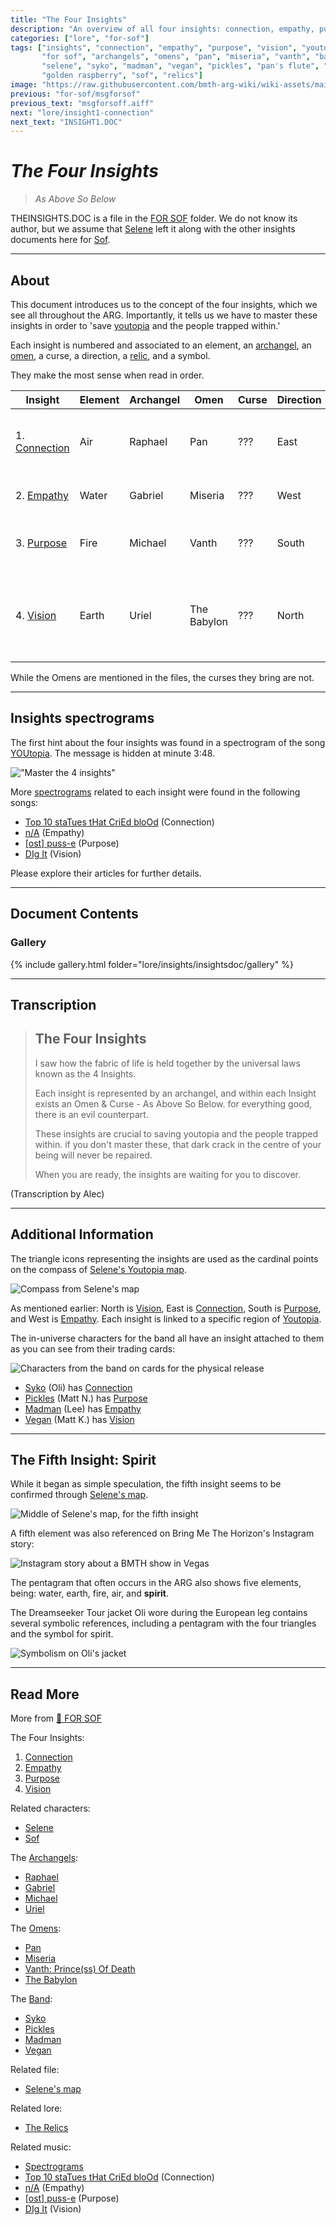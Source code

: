 ```yaml
---
title: "The Four Insights"
description: "An overview of all four insights: connection, empathy, purpose, and vision."
categories: ["lore", "for-sof"]
tags: ["insights", "connection", "empathy", "purpose", "vision", "youtopia", 
       "for sof", "archangels", "omens", "pan", "miseria", "vanth", "babylon", "raphael", "gabriel", "uriel", "michael", 
       "selene", "syko", "madman", "vegan", "pickles", "pan's flute", "guardian tears", "abramelin's candle of eternal light", 
       "golden raspberry", "sof", "relics"]
image: "https://raw.githubusercontent.com/bmth-arg-wiki/wiki-assets/main/lore/insights/fourinsights300x300.png"
previous: "for-sof/msgforsof"
previous_text: "msgforsoff.aiff"
next: "lore/insight1-connection"
next_text: "INSIGHT1.DOC"
---
```


# *The Four Insights*

> *As Above So Below*

THEINSIGHTS.DOC is a file in the [FOR SOF](../for-sof/for-sof#for-sof) folder. 
We do not know its author, but we assume that [Selene](../characters/selene) left it along with the other 
insights documents here for [Sof](../characters/sof).

***

## About

This document introduces us to the concept of the four insights, which we see all throughout the ARG. 
Importantly, it tells us we have to master these insights in order to 'save [youtopia](youtopia) and the people trapped within.'

Each insight is numbered and associated to an element, an [archangel](../characters/characters#the-archangels), 
an [omen](../characters/characters#omens), a curse, a direction, a [relic](booklet#page-023), and a symbol.

They make the most sense when read in order.

| Insight                              | Element | Archangel | Omen        | Curse | Direction | Relic                               | Symbol                                                    |
|--------------------------------------|---------|-----------|-------------|-------|-----------|-------------------------------------|-----------------------------------------------------------|
| 1. [Connection](insight1-connection) | Air     | Raphael   | Pan         | ???   | East      | Pan's Flute                         | Triangle with a horizontal line in the middle             |
| 2. [Empathy](insight2-empathy)       | Water   | Gabriel   | Miseria     | ???   | West      | Guardian Tears                      | Upside down triangle                                      |
| 3. [Purpose](insight3-purpose)       | Fire    | Michael   | Vanth       | ???   | South     | Abramelin's Candle Of Eternal Tears | Triangle                                                  |
| 4. [Vision](insight4-vision)         | Earth   | Uriel     | The Babylon | ???   | North     | Golden Raspberry                    | Upside down triangle with a horizontal line in the middle |

While the Omens are mentioned in the files, the curses they bring are not.

***

## Insights spectrograms

The first hint about the four insights was found in a spectrogram of the song [YOUtopia](../music/song-youtopia).
The message is hidden at minute 3:48.

!["Master the 4 insights"](https://raw.githubusercontent.com/bmth-arg-wiki/wiki-assets/main/lore/insights/empathy/img_2.png)

More [spectrograms](../music/spectrograms) related to each insight were found in the following songs:

- [Top 10 staTues tHat CriEd bloOd](../music/song-top10) (Connection)
- [n/A](../music/song-na) (Empathy)
- [[ost] puss-e](../music/song-pusse) (Purpose)
- [DIg It](../music/song-digit) (Vision)

Please explore their articles for further details.

***

## Document Contents

### Gallery

{% include gallery.html folder="lore/insights/insightsdoc/gallery" %}

***

## Transcription

>## The Four Insights
>
>I saw how the fabric of life is held together by the universal laws known as the 4 Insights.
>
>Each insight is represented by an archangel, and within each Insight exists an Omen & Curse - As Above So Below. 
for everything good, there is an evil counterpart.
>
>These insights are crucial to saving youtopia and the people trapped within. 
if you don't master these, that dark crack in the centre of your being will never be repaired.
>
>When you are ready, the insights are waiting for you to discover.

(Transcription by Alec)

***

## Additional Information

The triangle icons representing the insights are used as the cardinal points on the compass of [Selene's Youtopia map](../for-sof/selenes_map).

![Compass from Selene's map](https://raw.githubusercontent.com/bmth-arg-wiki/wiki-assets/main/lore/insights/insight-directions.png)

As mentioned earlier: North is [Vision](insight4-vision), East is [Connection](insight1-connection), South is [Purpose](insight3-purpose), and West is [Empathy](insight2-empathy). 
Each insight is linked to a specific region of [Youtopia](youtopia).

The in-universe characters for the band all have an insight attached to them as you can see from their trading cards:

![Characters from the band on cards for the physical release](https://raw.githubusercontent.com/bmth-arg-wiki/wiki-assets/main/characters/band-cards.png)

- [Syko](../characters/syko) (Oli) has [Connection](insight1-connection)
- [Pickles](../characters/pickles) (Matt N.) has [Purpose](insight3-purpose)
- [Madman](../characters/madman) (Lee) has [Empathy](insight2-empathy)
- [Vegan](../characters/vegan) (Matt K.) has [Vision](insight4-vision)

***

## The Fifth Insight: Spirit

While it began as simple speculation, the fifth insight seems to be confirmed through [Selene's map](../for-sof/selenes_map).

![Middle of Selene's map, for the fifth insight](https://raw.githubusercontent.com/bmth-arg-wiki/wiki-assets/main/lore/insights/fifth-insight.png)

A fifth element was also referenced on Bring Me The Horizon's Instagram story:

![Instagram story about a BMTH show in Vegas](https://raw.githubusercontent.com/bmth-arg-wiki/wiki-assets/main/lore/insights/insta_las_vegas_story_fifth_element.png)

The pentagram that often occurs in the ARG also shows five elements, being: 
water, earth, fire, air, and **spirit**. 

The Dreamseeker Tour jacket Oli wore during the European leg contains several symbolic references, 
including a pentagram with the four triangles and the symbol for spirit. 

![Symbolism on Oli's jacket](https://raw.githubusercontent.com/bmth-arg-wiki/wiki-assets/main/lore/insights/oli_costume_spirit.png)

***

## Read More

More from [📁 FOR SOF](../for-sof/for-sof#for-sof)

The Four Insights:

1. [Connection](insight1-connection)
2. [Empathy](insight2-empathy)
3. [Purpose](insight3-purpose)
4. [Vision](insight4-vision)

Related characters:

- [Selene](../characters/selene)
- [Sof](../characters/sof)

The [Archangels](../characters/characters#the-archangels):

- [Raphael](../characters/raphael)
- [Gabriel](../characters/gabriel)
- [Michael](../characters/michael)
- [Uriel](../characters/uriel)

The [Omens](../characters/characters#omens):

- [Pan](../characters/pan)
- [Miseria](../characters/miseria)
- [Vanth: Prince(ss) Of Death](../characters/vanth)
- [The Babylon](../characters/babylon)

The [Band](../characters/characters#band-members):

- [Syko](../characters/syko)
- [Pickles](../characters/pickles)
- [Madman](../characters/madman)
- [Vegan](../characters/vegan)

Related file:

- [Selene's map](../for-sof/selenes_map)

Related lore:

- [The Relics](booklet#page-023)

Related music:

- [Spectrograms](../music/spectrograms)
- [Top 10 staTues tHat CriEd bloOd](../music/song-top10) (Connection)
- [n/A](../music/song-na) (Empathy)
- [[ost] puss-e](../music/song-pusse) (Purpose)
- [DIg It](../music/song-digit) (Vision)